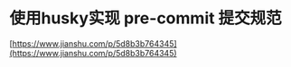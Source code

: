 # 使用husky实现 pre-commit 提交规范
[https://www.jianshu.com/p/5d8b3b764345](https://www.jianshu.com/p/5d8b3b764345)
